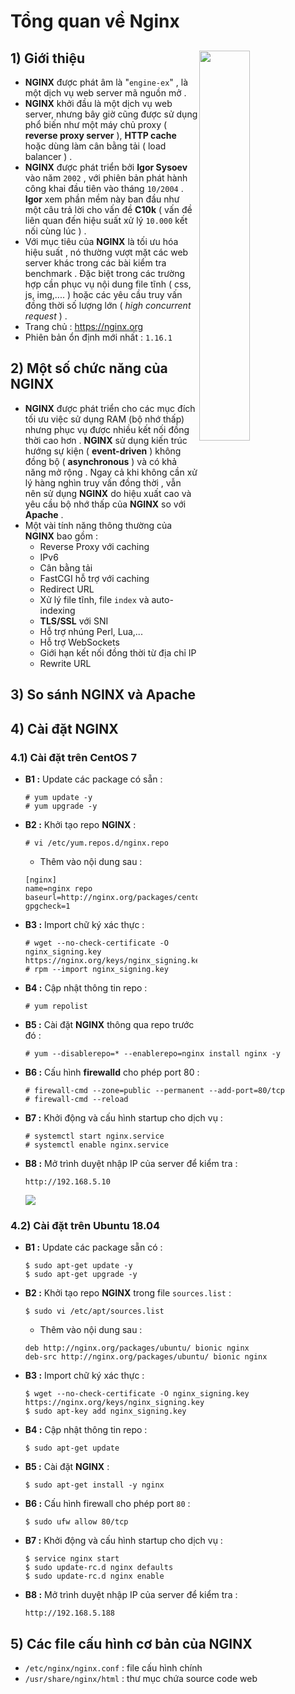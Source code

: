 # Tổng quan về Nginx
## **1) Giới thiệu** <img src=https://i.imgur.com/IiTWNL2.png align=right width=40%>
- **NGINX** được phát âm là "`engine-ex`" , là một dịch vụ web server mã nguồn mở .
- **NGINX** khởi đầu là một dịch vụ web server, nhưng bây giờ cũng được sử dụng phổ biến như một máy chủ proxy ( **reverse proxy server** ), **HTTP cache** hoặc dùng làm cân bằng tải ( load balancer ) .
- **NGINX** được phát triển bởi **Igor Sysoev** vào năm `2002` , với phiên bản phát hành công khai đầu tiên vào tháng `10/2004` . **Igor** xem phần mềm này ban đầu như một câu trả lời cho vấn đề **C10k** ( vấn đề liên quan đến hiệu suất xử lý `10.000` kết nối cùng lúc ) .
- Với mục tiêu của **NGINX** là tối ưu hóa hiệu suất , nó thường vượt mặt các web server khác trong các bài kiểm tra benchmark . Đặc biệt trong các trường hợp cần phục vụ nội dung file tĩnh ( css, js, img,.... ) hoặc các yêu cầu truy vấn đồng thời số lượng lớn ( *high concurrent request* ) .
- Trang chủ : https://nginx.org
- Phiên bản ổn định mới nhất : `1.16.1`
## **2) Một số chức năng của NGINX**
- **NGINX** được phát triển cho các mục đích tối ưu việc sử dụng RAM (bộ nhớ thấp) nhưng phục vụ được nhiều kết nối đồng thời cao hơn . **NGINX** sử dụng kiến trúc hướng sự kiện ( **event-driven** ) không đồng bộ ( **asynchronous** ) và có khả năng mở rộng . Ngay cả khi không cần xử lý hàng nghìn truy vấn đồng thời , vẫn nên sử dụng **NGINX** do hiệu xuất cao và yêu cầu bộ nhớ thấp của **NGINX** so với **Apache** .
- Một vài tính năng thông thường của **NGINX** bao gồm :
    - Reverse Proxy với caching
    - IPv6
    - Cân bằng tải
    - FastCGI hỗ trợ với caching
    - Redirect URL
    - Xử lý file tĩnh, file `index` và auto-indexing
    - **TLS/SSL** với SNI
    - Hỗ trợ nhúng Perl, Lua,...
    - Hỗ trợ WebSockets
    - Giới hạn kết nối đồng thời từ địa chỉ IP
    - Rewrite URL
## **3) So sánh NGINX và Apache**
## **4) Cài đặt NGINX**
### **4.1) Cài đặt trên CentOS 7**
- **B1 :** Update các package có sẵn :
    ```
    # yum update -y
    # yum upgrade -y
    ```
- **B2 :** Khởi tạo repo **NGINX** :
    ```
    # vi /etc/yum.repos.d/nginx.repo
    ```
    - Thêm vào nội dung sau :
    ```
    [nginx]
    name=nginx repo
    baseurl=http://nginx.org/packages/centos/7/$basearch/
    gpgcheck=1
    ```
- **B3 :** Import chữ ký xác thực :
    ```
    # wget --no-check-certificate -O nginx_signing.key https://nginx.org/keys/nginx_signing.key
    # rpm --import nginx_signing.key
    ```
- **B4 :** Cập nhật thông tin repo :
    ```
    # yum repolist
    ```
- **B5 :** Cài đặt **NGINX** thông qua repo trước đó :
    ```
    # yum --disablerepo=* --enablerepo=nginx install nginx -y
    ```
- **B6 :** Cấu hình **firewalld** cho phép port 80 :
    ```
    # firewall-cmd --zone=public --permanent --add-port=80/tcp
    # firewall-cmd --reload
- **B7 :** Khởi động và cấu hình startup cho dịch vụ :
    ```
    # systemctl start nginx.service
    # systemctl enable nginx.service
    ```
- **B8 :** Mở trình duyệt nhập IP của server để kiểm tra :
    ```
    http://192.168.5.10
    ```
    <img src=https://i.imgur.com/4Woea3T.png>

### **4.2) Cài đặt trên Ubuntu 18.04**
- **B1 :** Update các package sẵn có :
    ```
    $ sudo apt-get update -y
    $ sudo apt-get upgrade -y
    ```
- **B2 :** Khởi tạo repo **NGINX** trong file `sources.list` :
    ```
    $ sudo vi /etc/apt/sources.list
    ```
    - Thêm vào nội dung sau :
    ```
    deb http://nginx.org/packages/ubuntu/ bionic nginx
    deb-src http://nginx.org/packages/ubuntu/ bionic nginx
    ```
- **B3 :** Import chữ ký xác thực :
    ```
    $ wget --no-check-certificate -O nginx_signing.key https://nginx.org/keys/nginx_signing.key
    $ sudo apt-key add nginx_signing.key
    ```
- **B4 :** Cập nhật thông tin repo :
    ```
    $ sudo apt-get update
    ```
- **B5 :** Cài đặt **NGINX** :
    ```
    $ sudo apt-get install -y nginx
    ```
- **B6 :** Cấu hình firewall cho phép port `80` :
    ```
    $ sudo ufw allow 80/tcp
    ```
- **B7 :** Khởi động và cấu hình startup cho dịch vụ :
    ```
    $ service nginx start
    $ sudo update-rc.d nginx defaults
    $ sudo update-rc.d nginx enable
    ```
- **B8 :** Mở trình duyệt nhập IP của server để kiểm tra :
    ```
    http://192.168.5.188
    ```
## **5) Các file cấu hình cơ bản của NGINX**
- `/etc/nginx/nginx.conf` : file cấu hình chính
- `/usr/share/nginx/html` : thư mục chứa source code web
